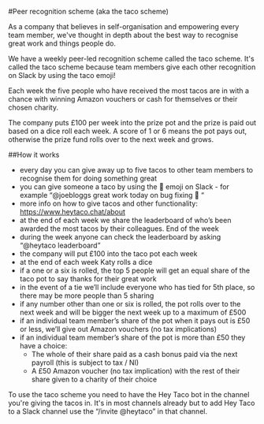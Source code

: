 #Peer recognition scheme (aka the taco scheme)

As a company that believes in self-organisation and empowering every team member, we've thought in depth about the best way to recognise great work and things people do.

We have a weekly peer-led recognition scheme called the taco scheme. It's called the taco scheme because team members give each other recognition on Slack by using the taco emoji!

Each week the five people who have received the most tacos are in with a chance with winning Amazon vouchers or cash for themselves or their chosen charity. 

The company puts £100 per week into the prize pot and the prize is paid out based on a dice roll each week. A score of 1 or 6 means the pot pays out, otherwise the prize fund rolls over to the next week and grows.

##How it works


- every day you can give away up to five tacos to other team members to recognise them for doing something great 
 - you can give someone a taco by using the :taco: emoji on Slack - for example “@joebloggs great work today on bug fixing :taco: “
 - more info on how to give tacos and other functionality: https://www.heytaco.chat/about 
- at the end of each week we share the leaderboard of who’s been awarded the most tacos by their colleagues. End of the week
- during the week anyone can check the leaderboard by asking “@heytaco leaderboard”
- the company will put £100 into the taco pot each week
- at the end of each week Katy rolls a dice 
- if a one or a six is rolled, the top 5 people will get an equal share of the taco pot to say thanks for their great work
- in the event of a tie we’ll include everyone who has tied for 5th place, so there may be more people than 5 sharing
- if any number other than one or six is rolled, the pot rolls over to the next week and will be bigger the next week up to a maximum of £500
- if an individual team member’s share of the pot when it pays out is £50 or less, we’ll give out Amazon vouchers (no tax implications)
- if an individual team member’s share of the pot is more than £50 they have a choice:
	- The whole of their share paid as a cash bonus paid via the next payroll (this is subject to tax / NI)
	- A £50 Amazon voucher (no tax implication) with the rest of their share given to a charity of their choice


To use the taco scheme you need to have the Hey Taco bot in the channel you're giving the tacos in. It's in most channels already but to add Hey Taco to a Slack channel use the “/invite @heytaco” in that channel.
